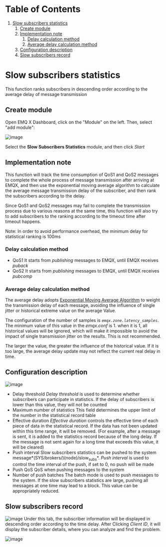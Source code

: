 # Table of Contents

1.  [Slow subscribers statistics](#org10c5186)
    1.  [Create module](#org395e425)
    2.  [Implementation note](#orgdd4d5d6)
        1.  [Delay calculation method](#org693a7e9)
        2.  [Average delay calculation method](#org712747a)
    3.  [Configuration description](#orgcd5b688)
    4.  [Slow subscribers record](#orgb3ce581)


<a id="org10c5186"></a>

# Slow subscribers statistics

This function ranks subscribers in descending order according to the average delay of message transmission

<a id="org395e425"></a>

## Create module

Open EMQ X Dashboard, click on the "Module" on the left. Then, select "add module":

![image](D:/emqx/emqx-docs/zh_CN/modules/assets/slow_subscribers_statistics_1.png)

Select the **Slow Subscribers Statistics** module, and then click *Start*

<a id="orgdd4d5d6"></a>

## Implementation note

This function will track the time consumption of QoS1 and QoS2 messages to complete the whole process of message transmission after arriving at EMQX, and then use the exponential moving average algorithm to calculate the average message transmission delay of the subscriber, and then rank the subscribers according to the delay.

Since QoS1 and QoS2 messages may fail to complete the transmission process due to various reasons at the same time, this function will also try to add subscribers to the ranking according to the timeout time after timeout happens.

Note: In order to avoid performance overhead, the minimum delay for statistical ranking is 100ms


<a id="org693a7e9"></a>

### Delay calculation method

-   QoS1
    It starts from *publishing* messages to EMQX, until EMQX receives *puback*
-   QoS2
    It starts from *publishing* messages to EMQX, until EMQX receives *pubcomp* 

<a id="org712747a"></a>

### Average delay calculation method

The average delay adopts [Exponential Moving Average Algorithm](https://en.wikipedia.org/wiki/Moving_average#Exponential_moving_average) to weight the transmission delay of each message, avoiding the influence of single jitter or historical extreme value on the average Value.

The configuration of the number of samples is *`emqx.zone.latency_samples`*. The minimum value of this value in the *emqx.conf* is 1. when it is 1, all historical values will be ignored, which will make it impossible to avoid the impact of single transmission jitter on the results. This is not recommended.

The larger the value, the greater the influence of the historical value. If it is too large, the average delay update may not reflect the current real delay in time.

<a id="orgcd5b688"></a>

## Configuration description

![image](D:/emqx/emqx-docs/zh_CN/modules/assets/slow_subscribers_statistics_2.png)

-   Delay threshold
    *Delay threshold* is used to determine whether subscribers can participate in statistics. If the delay of subscribers is lower than this value, they will not be counted
-   Maximum number of statistics
    This field determines the upper limit of the number in the statistical record table
-   Effective duration
    *Effective duration* controls the effective time of each piece of data in the statistical record. If the data has not been updated within this time range, it will be removed. (For example, after a message is sent, it is added to the statistics record because of the long delay. If the message is not sent again for a long time that exceeds this value, it will be cleared)
-   Push interval
    Slow subscribers statistics can be pushed to the system message*\(SYS/brokers/\)(node)/slow<sub>subs</sub>*. *Push interval* is used to control the time interval of the push, if set to 0, no push will be made
-   Push QoS
    QoS when pushing messages to the system 
-   Number of push batches
    The batch mode is used to push messages to the system. If the slow subscribers statistics are large, pushing all messages at one time may lead to a block. This value can be appropriately reduced.


<a id="orgb3ce581"></a>

## Slow subscribers record

![image](D:/emqx/emqx-docs/zh_CN/modules/assets/slow_subscribers_statistics_3.png)
Under this tab, the subscriber information will be displayed in descending order according to the time delay. After Clicking *Client ID*, it will display the subscriber details, where you can analyze and find the problem.

![image](D:/emqx/emqx-docs/zh_CN/modules/assets/slow_subscribers_statistics_4.png)

